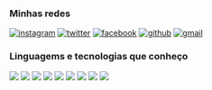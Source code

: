 ### Minhas redes

[![instagram](https://img.shields.io/badge/Instagram-E4405F?style=for-the-badge&logo=instagram&logoColor=white)](https://www.instagram.com/ser9io_/)
[![twitter](https://img.shields.io/badge/Twitter-1DA1F2?style=for-the-badge&logo=twitter&logoColor=white)](https://twitter.com/Sergio64762119)
[![facebook](https://img.shields.io/badge/Facebook-1877F2?style=for-the-badge&logo=facebook&logoColor=white)](https://www.facebook.com/sergio.furlanetto.16)
[![github](https://img.shields.io/badge/GitHub-100000?style=for-the-badge&logo=github&logoColor=white)](https://github.com/Sergio6744)
[![gmail](https://img.shields.io/badge/Gmail-D14836?style=for-the-badge&logo=gmail&logoColor=white)](furlanettosergio1212@gmail.com)

### Linguagems e tecnologias que conheço

<div style="display:inine-block;">
  <img src="https://img.shields.io/badge/HTML5-E34F26?style=for-the-badge&logo=html5&logoColor=white">
  <img src="https://img.shields.io/badge/CSS3-1572B6?style=for-the-badge&logo=css3&logoColor=white">
  <img src="https://img.shields.io/badge/JavaScript-F7DF1E?style=for-the-badge&logo=javascript&logoColor=black">
  <img src="https://img.shields.io/badge/Java-ED8B00?style=for-the-badge&logo=openjdk&logoColor=white">
  <img src="https://img.shields.io/badge/PHP-777BB4?style=for-the-badge&logo=php&logoColor=white">
  <img src="https://img.shields.io/badge/MySQL-00000F?style=for-the-badge&logo=mysql&logoColor=white">
  <img src="https://img.shields.io/badge/Android_Studio-3DDC84?style=for-the-badge&logo=android-studio&logoColor=white">
  <img src="https://img.shields.io/badge/Visual_Studio_Code-0078D4?style=for-the-badge&logo=visual%20studio%20code&logoColor=white">
  <img src="https://img.shields.io/badge/Windows-0078D6?style=for-the-badge&logo=windows&logoColor=white">
</div>
